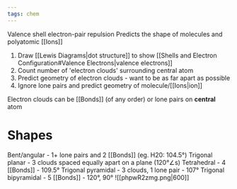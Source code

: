 ```yaml
---
tags: chem
---
```

Valence shell electron-pair repulsion
Predicts the shape of molecules and polyatomic [[Ions]]

1. Draw [[Lewis Diagrams|dot structure]] to show [[Shells and Electron Configuration#Valence Electrons|valence electrons]]
3. Count number of 'electron clouds' surrounding central atom
4. Predict geometry of electron clouds - want to be as far apart as possible
5. Ignore lone pairs and predict geometry of molecule/[[Ions|ion]]

Electron clouds can be [[Bonds]] (of any order) or lone pairs on **central** atom
# Shapes
Bent/angular - 1+ lone pairs and 2 [[Bonds]] (eg. H20: 104.5°)
Trigonal planar - 3 clouds spaced equally apart on a plane (120°∠s)
Tetrahedral - 4 [[Bonds]] - 109.5°
Trigonal pyramidal - 3 clouds, 1 lone pair - 107°
Trigonal bipyramidal - 5 [[Bonds]] - 120°, 90°
![[phpwR2zmg.png|600]]
